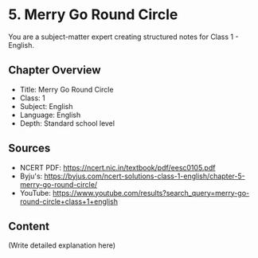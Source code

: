 # 5. Merry Go Round Circle

You are a subject-matter expert creating structured notes for Class 1 - English.

## Chapter Overview
- Title: Merry Go Round Circle
- Class: 1
- Subject: English
- Language: English
- Depth: Standard school level

## Sources
- NCERT PDF: https://ncert.nic.in/textbook/pdf/eesc0105.pdf
- Byju's: https://byjus.com/ncert-solutions-class-1-english/chapter-5-merry-go-round-circle/
- YouTube: https://www.youtube.com/results?search_query=merry-go-round-circle+class+1+english

## Content
(Write detailed explanation here)
